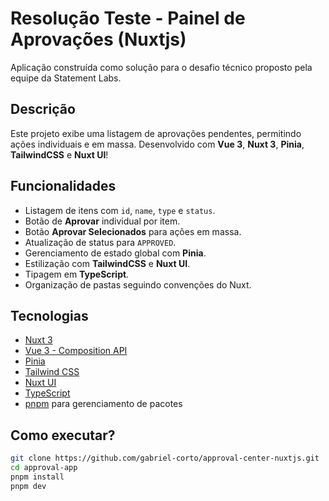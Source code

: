 # Resolução Teste - Painel de Aprovações (Nuxtjs)

Aplicação construída como solução para o desafio técnico proposto pela equipe da Statement Labs.

## Descrição

Este projeto exibe uma listagem de aprovações pendentes, permitindo ações individuais e em massa. Desenvolvido com **Vue 3**, **Nuxt 3**, **Pinia**, **TailwindCSS** e **Nuxt UI**!

## Funcionalidades

- Listagem de itens com `id`, `name`, `type` e `status`.
- Botão de **Aprovar** individual por item.
- Botão **Aprovar Selecionados** para ações em massa.
- Atualização de status para `APPROVED`.
- Gerenciamento de estado global com **Pinia**.
- Estilização com **TailwindCSS** e **Nuxt UI**.
- Tipagem em **TypeScript**.
- Organização de pastas seguindo convenções do Nuxt.

## Tecnologias

- [Nuxt 3](https://nuxt.com/)
- [Vue 3 - Composition API](https://vuejs.org/)
- [Pinia](https://pinia.vuejs.org/)
- [Tailwind CSS](https://tailwindcss.com/)
- [Nuxt UI](https://ui.nuxt.com/)
- [TypeScript](https://www.typescriptlang.org/)
- [pnpm](https://pnpm.io/) para gerenciamento de pacotes

## Como executar?

```bash
git clone https://github.com/gabriel-corto/approval-center-nuxtjs.git
cd approval-app
pnpm install
pnpm dev
```
